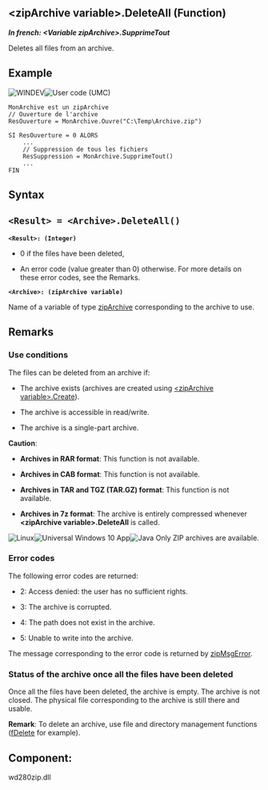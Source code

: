 


## &lt;zipArchive variable&gt;.DeleteAll (Function)

***In french: &lt;Variable zipArchive&gt;.SupprimeTout***



<a name="XUse"></a>
<a name="Use"></a>
<a name="description"></a>
Deletes all files from an archive.










<a name="Example1"></a>
<a name="sample_code"></a>

## Example

![WINDEV](https://doc.pcsoft.fr/ext/images/us/WD.png)![User code (UMC)](https://doc.pcsoft.fr/ext/images/us/MCU.png) 
```wl
MonArchive est un zipArchive
// Ouverture de l'archive
ResOuverture = MonArchive.Ouvre("C:\Temp\Archive.zip")

SI ResOuverture = 0 ALORS
	...
	// Suppression de tous les fichiers
	ResSuppression = MonArchive.SupprimeTout()
	...
FIN
```

<a name="XSYNTAX"></a>
<a name="SYNTAX1"></a>

## Syntax

`<Result> = <Archive>.DeleteAll()`
---

**`<Result>: (Integer)`**



- 0 if the files have been deleted,

- An error code (value greater than 0) otherwise. For more details on these error codes, see the Remarks.




**`<Archive>: (zipArchive variable)`**

Name of a variable of type [zipArchive](../WDLang3/1000018679.md) corresponding to the archive to use.



<a name="NOTE0"></a>
<a name="NOTE0_1"></a>

## Remarks


### Use conditions
<a name="use_conditions_ELTPARAGRAPHE000268"></a>

The files can be deleted from an archive if:

- The archive exists (archives are created using [&lt;zipArchive variable&gt;.Create](../WDLang3/1000019160.md)).

- The archive is accessible in read/write.

- The archive is a single-part archive.




**Caution**: 

- **Archives in RAR format**: This function is not available. 

- **Archives in CAB format**: This function is not available.  

- **Archives in TAR and TGZ (TAR.GZ) format**: This function is not available. 

- **Archives in 7z format**: The archive is entirely compressed whenever **&lt;zipArchive variable&gt;.DeleteAll** is called. 




![Linux](https://doc.pcsoft.fr/ext/images/us/LX.png)![Universal Windows 10 App](https://doc.pcsoft.fr/ext/images/us/UNIVERSALAPP.png)![Java](https://doc.pcsoft.fr/ext/images/us/JAVA.png) Only ZIP archives are available.


### Error codes
<a name="error_codes_ELTPARAGRAPHE000300"></a>

The following error codes are returned:

- 2: Access denied: the user has no sufficient rights.

- 3: The archive is corrupted.

- 4: The path does not exist in the archive.

- 5: Unable to write into the archive.




The message corresponding to the error code is returned by [zipMsgError](../WDLang3/3082034.md).
<a name="NOTE0_2"></a>


### Status of the archive once all the files have been deleted
<a name="status_the_archive_once_all_the_files_have_been_deleted_ELTPARAGRAPHE000320"></a>

Once all the files have been deleted, the archive is empty. The archive is not closed. The physical file corresponding to the archive is still there and usable.

**Remark**: To delete an archive, use file and directory management functions ([fDelete](../WDLang1/3036029.md) for example).

<a name="XComponent"></a>

## Component:
wd280zip.dll
